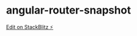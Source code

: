 # angular-router-snapshot

[Edit on StackBlitz ⚡️](https://stackblitz.com/edit/angular-router-snapshot-bittu)